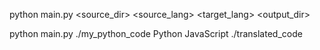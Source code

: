 python main.py <source_dir> <source_lang> <target_lang> <output_dir>

python main.py ./my_python_code Python JavaScript ./translated_code
